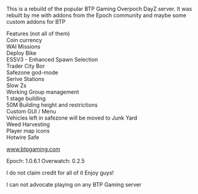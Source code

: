 This is a rebuild of the popular BTP Gaming Overpoch DayZ server.
It was rebuilt by me with addons from the Epoch community and maybe some custom addons for BTP

Features (not all of them)<br />
Coin currency<br />
WAI Missions<br />
Deploy Bike<br />
ESSV3 - Enhanced Spawn Selection<br />
Trader City Bor<br />
Safezone god-mode<br />
Serive Stations<br />
Slow Zs<br />
Working Group management<br />
1 stage building<br />
50M Building height and restrictions<br />
Custom GUI / Menu<br />
Vehicles left in safezone will be moved to Junk Yard<br />
Weed Harvesting<br />
Player map icons<br />
Hotwire Safe<br />

www.btpgaming.com

Epoch:      1.0.6.1
Overwatch:  0.2.5

I do not claim credit for all of it
Enjoy guys!

I can not advocate playing on any BTP Gaming server
